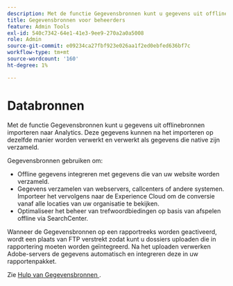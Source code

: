 ```yaml
---
description: Met de functie Gegevensbronnen kunt u gegevens uit offlinebronnen importeren naar Analytics. Deze gegevens kunnen na het importeren op dezelfde manier worden verwerkt en verwerkt als gegevens die native zijn verzameld.
title: Gegevensbronnen voor beheerders
feature: Admin Tools
exl-id: 540c7342-64e1-41e3-9ee9-270a2a0a5008
role: Admin
source-git-commit: e09234ca27fbf923e026aa1f2ed0ebfed636bf7c
workflow-type: tm+mt
source-wordcount: '160'
ht-degree: 1%

---
```



# Databronnen

Met de functie Gegevensbronnen kunt u gegevens uit offlinebronnen importeren naar Analytics. Deze gegevens kunnen na het importeren op dezelfde manier worden verwerkt en verwerkt als gegevens die native zijn verzameld.

Gegevensbronnen gebruiken om:

* Offline gegevens integreren met gegevens die van uw website worden verzameld.
* Gegevens verzamelen van webservers, callcenters of andere systemen. Importeer het vervolgens naar de Experience Cloud om de conversie vanaf alle locaties van uw organisatie te bekijken.
* Optimaliseer het beheer van trefwoordbiedingen op basis van afspelen offline via SearchCenter.

Wanneer de Gegevensbronnen op een rapportreeks worden geactiveerd, wordt een plaats van FTP verstrekt zodat kunt u dossiers uploaden die in rapportering moeten worden geïntegreerd. Na het uploaden verwerken Adobe-servers de gegevens automatisch en integreren deze in uw rapportenpakket.

Zie [ Hulp van Gegevensbronnen ](/help/import/data-sources/overview.md).
